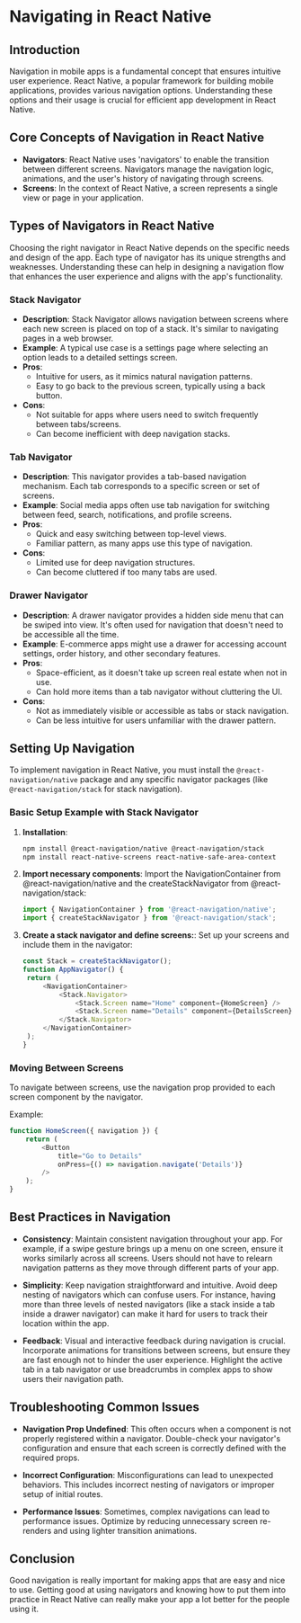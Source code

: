 # Navigating in React Native

## Introduction
Navigation in mobile apps is a fundamental concept that ensures intuitive user experience. React Native, a popular framework for building mobile applications, provides various navigation options. Understanding these options and their usage is crucial for efficient app development in React Native.

## Core Concepts of Navigation in React Native
- **Navigators**: React Native uses 'navigators' to enable the transition between different screens. Navigators manage the navigation logic, animations, and the user's history of navigating through screens.
- **Screens**: In the context of React Native, a screen represents a single view or page in your application.

## Types of Navigators in React Native
Choosing the right navigator in React Native depends on the specific needs and design of the app. Each type of navigator has its unique strengths and weaknesses. Understanding these can help in designing a navigation flow that enhances the user experience and aligns with the app's functionality.

### Stack Navigator
- **Description**: Stack Navigator allows navigation between screens where each new screen is placed on top of a stack. It's similar to navigating pages in a web browser.
- **Example**: A typical use case is a settings page where selecting an option leads to a detailed settings screen.
- **Pros**:
  - Intuitive for users, as it mimics natural navigation patterns.
  - Easy to go back to the previous screen, typically using a back button.
- **Cons**:
  - Not suitable for apps where users need to switch frequently between tabs/screens.
  - Can become inefficient with deep navigation stacks.

### Tab Navigator
- **Description**: This navigator provides a tab-based navigation mechanism. Each tab corresponds to a specific screen or set of screens.
- **Example**: Social media apps often use tab navigation for switching between feed, search, notifications, and profile screens.
- **Pros**:
  - Quick and easy switching between top-level views.
  - Familiar pattern, as many apps use this type of navigation.
- **Cons**:
  - Limited use for deep navigation structures.
  - Can become cluttered if too many tabs are used.

### Drawer Navigator
- **Description**: A drawer navigator provides a hidden side menu that can be swiped into view. It's often used for navigation that doesn't need to be accessible all the time.
- **Example**: E-commerce apps might use a drawer for accessing account settings, order history, and other secondary features.
- **Pros**:
  - Space-efficient, as it doesn't take up screen real estate when not in use.
  - Can hold more items than a tab navigator without cluttering the UI.
- **Cons**:
  - Not as immediately visible or accessible as tabs or stack navigation.
  - Can be less intuitive for users unfamiliar with the drawer pattern.

## Setting Up Navigation
To implement navigation in React Native, you must install the `@react-navigation/native` package and any specific navigator packages (like `@react-navigation/stack` for stack navigation).

### Basic Setup Example with Stack Navigator
1. **Installation**:
   ```bash
   npm install @react-navigation/native @react-navigation/stack
   npm install react-native-screens react-native-safe-area-context
   ```

2. **Import necessary components**:
   Import the NavigationContainer from @react-navigation/native and the createStackNavigator from @react-navigation/stack:
   ```javascript
   import { NavigationContainer } from '@react-navigation/native';
   import { createStackNavigator } from '@react-navigation/stack';
   ```
3. **Create a stack navigator and define screens:**:
   Set up your screens and include them in the navigator:
   ```javascript
   const Stack = createStackNavigator();
   function AppNavigator() {
    return (
        <NavigationContainer>
            <Stack.Navigator>
                <Stack.Screen name="Home" component={HomeScreen} />
                <Stack.Screen name="Details" component={DetailsScreen} />
            </Stack.Navigator>
        </NavigationContainer>
    );
   }
   ```

### Moving Between Screens
To navigate between screens, use the navigation prop provided to each screen component by the navigator.

Example:

```javascript
function HomeScreen({ navigation }) {
    return (
        <Button
            title="Go to Details"
            onPress={() => navigation.navigate('Details')}
        />
    );
}
```

## Best Practices in Navigation

- **Consistency**: Maintain consistent navigation throughout your app. For example, if a swipe gesture brings up a menu on one screen, ensure it works similarly across all screens. Users should not have to relearn navigation patterns as they move through different parts of your app.

- **Simplicity**: Keep navigation straightforward and intuitive. Avoid deep nesting of navigators which can confuse users. For instance, having more than three levels of nested navigators (like a stack inside a tab inside a drawer navigator) can make it hard for users to track their location within the app.

- **Feedback**: Visual and interactive feedback during navigation is crucial. Incorporate animations for transitions between screens, but ensure they are fast enough not to hinder the user experience. Highlight the active tab in a tab navigator or use breadcrumbs in complex apps to show users their navigation path.

## Troubleshooting Common Issues

- **Navigation Prop Undefined**: This often occurs when a component is not properly registered within a navigator. Double-check your navigator's configuration and ensure that each screen is correctly defined with the required props.

- **Incorrect Configuration**: Misconfigurations can lead to unexpected behaviors. This includes incorrect nesting of navigators or improper setup of initial routes.

- **Performance Issues**: Sometimes, complex navigations can lead to performance issues. Optimize by reducing unnecessary screen re-renders and using lighter transition animations.

## Conclusion

Good navigation is really important for making apps that are easy and nice to use. Getting good at using navigators and knowing how to put them into practice in React Native can really make your app a lot better for the people using it.